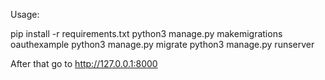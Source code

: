 Usage:

pip install -r requirements.txt
python3 manage.py makemigrations oauthexample
python3 manage.py migrate
python3 manage.py runserver

After that go to http://127.0.0.1:8000 
